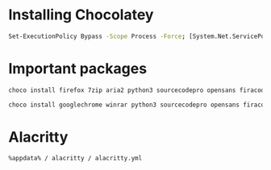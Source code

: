 # Installing Chocolatey
```sh
Set-ExecutionPolicy Bypass -Scope Process -Force; [System.Net.ServicePointManager]::SecurityProtocol = [System.Net.ServicePointManager]::SecurityProtocol -bor 3072; iex ((New-Object System.Net.WebClient).DownloadString('https://community.chocolatey.org/install.ps1'))
```
# Important packages
```sh
choco install firefox 7zip aria2 python3 sourcecodepro opensans firacode git audacious vscode dia nomacs foxitreader
```
```sh
choco install googlechrome winrar python3 sourcecodepro opensans firacode git vscode dia nomacs foxitreader
```
# Alacritty
```sh
%appdata% / alacritty / alacritty.yml
```
